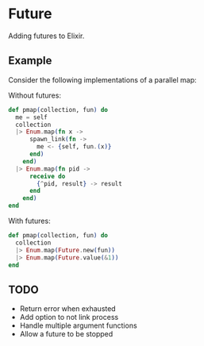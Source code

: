 # Future

Adding futures to Elixir.

## Example

Consider the following implementations of a parallel map:

Without futures:
```Elixir
def pmap(collection, fun) do
  me = self
  collection
  |> Enum.map(fn x ->
      spawn_link(fn ->
        me <- {self, fun.(x)}
      end)
    end)
  |> Enum.map(fn pid ->
      receive do
        {^pid, result} -> result
      end
    end)
end
```

With futures:
```Elixir
def pmap(collection, fun) do
  collection
  |> Enum.map(Future.new(fun))
  |> Enum.map(Future.value(&1))
end
```

## TODO

* Return error when exhausted
* Add option to not link process
* Handle multiple argument functions
* Allow a future to be stopped

